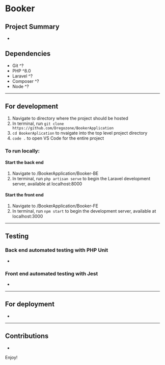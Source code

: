 # Booker

## Project Summary
-

## Dependencies
- Git ^?
- PHP ^8.0
- Laravel ^?
- Composer ^?
- Node ^?

---

## For development
1. Navigate to directory where the project should be hosted
2. In terminal, run `git clone https://github.com/Dregozone/BookerApplication`
3. `cd BookerAplication` to nvaigate into the top level project directory
4. `code .` to open VS Code for the entire project

### To run locally:
#### Start the back end
1. Navigate to /BookerApplication/Booker-BE
2. In terminal, run `php artisan serve` to begin the Laravel development server, available at localhost:8000

#### Start the front end
1. Navigate to /BookerApplication/Booker-FE
2. In terminal, run `npm start` to begin the development server, available at localhost:3000

---
## Testing
### Back end automated testing with PHP Unit
-

### Front end automated testing with Jest
-

---
## For deployment
-

---
## Contributions
-

Enjoy!

